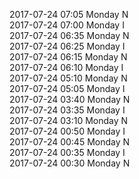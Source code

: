 2017-07-24 07:05 Monday  N  
2017-07-24 07:00 Monday  I  
2017-07-24 06:35 Monday  N  
2017-07-24 06:25 Monday  I  
2017-07-24 06:15 Monday  N  
2017-07-24 06:10 Monday  I  
2017-07-24 05:10 Monday  N  
2017-07-24 05:05 Monday  I  
2017-07-24 03:40 Monday  N  
2017-07-24 03:35 Monday  I  
2017-07-24 03:10 Monday  N  
2017-07-24 00:50 Monday  I  
2017-07-24 00:45 Monday  N  
2017-07-24 00:35 Monday  I  
2017-07-24 00:30 Monday  N  
